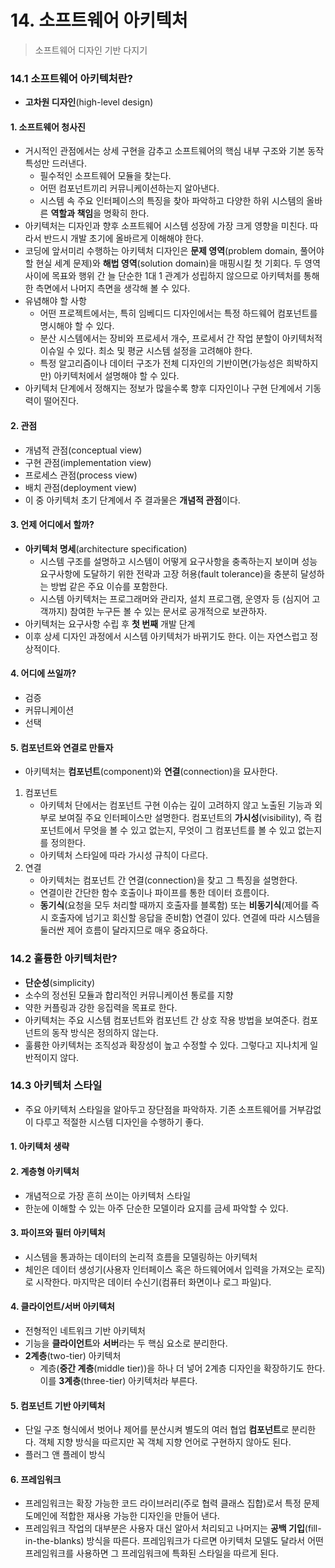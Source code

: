 # 14. 소프트웨어 아키텍처

> 소프트웨어 디자인 기반 다지기



### 14.1 소프트웨어 아키텍처란?

- **고차원 디자인**(high-level design)

#### 1. 소프트웨어 청사진

- 거시적인 관점에서는 상세 구현을 감추고 소프트웨어의 핵심 내부 구조와 기본 동작 특성만 드러낸다.
  - 필수적인 소프트웨어 모듈을 찾는다.
  - 어떤 컴포넌트끼리 커뮤니케이션하는지 알아낸다.
  - 시스템 속 주요 인터페이스의 특징을 찾아 파악하고 다양한 하위 시스템의 올바른 **역할과 책임**을 명확히 한다.
- 아키텍처는 디자인과 향후 소프트웨어 시스템 성장에 가장 크게 영향을 미친다. 따라서 반드시 개발 초기에 올바르게 이해해야 한다.
- 코딩에 앞서미리 수행하는 아키텍처 디자인은 **문제 영역**(problem domain, 풀어야 할 현실 세계 문제)와 **해법 영역**(solution domain)을 매핑시킬 첫 기회다. 두 영역 사이에 목표와 행위 간 늘 단순한 1대 1 관계가 성립하지 않으므로 아키텍처를 통해 한 측면에서 나머지 측면을 생각해 볼 수 있다.
- 유념해야 할 사항
  - 어떤 프로젝트에서는, 특히 임베디드 디자인에서는 특정 하드웨어 컴포넌트를 명시해야 할 수 있다.
  - 분산 시스템에서는 장비와 프로세서 개수, 프로세서 간 작업 분할이 아키텍처적 이슈일 수 있다. 최소 및 평균 시스템 설정을 고려해야 한다.
  - 특정 알고리즘이나 데이터 구조가 전체 디자인의 기반이면(가능성은 희박하지만) 아키텍처에서 설명해야 할 수 있다.
- 아키텍처 단계에서 정해지는 정보가 많을수록 향후 디자인이나 구현 단계에서 기동력이 떨어진다.

#### 2. 관점

- 개념적 관점(conceptual view)
- 구현 관점(implementation view)
- 프로세스 관점(process view)
- 배치 관점(deployment view)
- 이 중 아키텍처 초기 단계에서 주 결과물은 **개념적 관점**이다.

#### 3. 언제 어디에서 할까?

- **아키텍처 명세**(architecture specification)
  - 시스템 구조를 설명하고 시스템이 어떻게 요구사항을 충족하는지 보이며 성능 요구사항에 도달하기 위한 전략과 고장 허용(fault tolerance)을 충분히 달성하는 방법 같은 주요 이슈를 포함한다.
  - 시스템 아키텍처는 프로그래머와 관리자, 설치 프로그램, 운영자 등 (심지어 고객까지) 참여한 누구든 볼 수 있는 문서로 공개적으로 보관하자.
- 아키텍처는 요구사항 수립 후 **첫 번째** 개발 단계
- 이후 상세 디자인 과정에서 시스템 아키텍처가 바뀌기도 한다. 이는 자연스럽고 정상적이다.

#### 4. 어디에 쓰일까?

- 검증
- 커뮤니케이션
- 선택

#### 5. 컴포넌트와 연결로 만들자

- 아키텍처는 **컴포넌트**(component)와 **연결**(connection)을 묘사한다.

1. 컴포넌트
   - 아키텍처 단에서는 컴포넌트 구현 이슈는 깊이 고려하지 않고 노출된 기능과 외부로 보여질 주요 인터페이스만 설명한다. 컴포넌트의 **가시성**(visibility), 즉 컴포넌트에서 무엇을 볼 수 있고 없는지, 무엇이 그 컴포넌트를 볼 수 있고 없는지를 정의한다.
   - 아키텍처 스타일에 따라 가시성 규칙이 다르다.
2. 연결
   - 아키텍처는 컴포넌트 간 연결(connection)을 찾고 그 특징을 설명한다.
   - 연결이란 간단한 함수 호출이나 파이프를 통한 데이터 흐름이다.
   - **동기식**(요청을 모두 처리할 때까지 호출자를 블록함) 또는 **비동기식**(제어를 즉시 호출자에 넘기고 회신할 응답을 준비함) 연결이 있다. 연결에 따라 시스템을 둘러싼 제어 흐름이 달라지므로 매우 중요하다.



### 14.2 훌륭한 아키텍처란?

- **단순성**(simplicity)
- 소수의 정선된 모듈과 합리적인 커뮤니케이션 통로를 지향
- 약한 커플링과 강한 응집력을 목표로 한다.
- 아키텍처는 주요 시스템 컴포넌트와 컴포넌트 간 상호 작용 방법을 보여준다. 컴포넌트의 동작 방식은 정의하지 않는다.
- 훌륭한 아키텍처는 조직성과 확장성이 높고 수정할 수 있다. 그렇다고 지나치게 일반적이지 않다.



### 14.3 아키텍처 스타일

- 주요 아키텍처 스타일을 알아두고 장단점을 파악하자. 기존 소프트웨어를 거부감없이 다루고 적절한 시스템 디자인을 수행하기 좋다.

#### 1. 아키텍처 생략

#### 2. 계층형 아키텍처

- 개념적으로 가장 흔히 쓰이는 아키텍처 스타일
- 한눈에 이해할 수 있는 아주 단순한 모델이라 요지를 금세 파악할 수 있다.

#### 3. 파이프와 필터 아키텍처

- 시스템을 통과하는 데이터의 논리적 흐름을 모델링하는 아키텍처
- 체인은 데이터 생성기(사용자 인터페이스 혹은 하드웨어에서 입력을 가져오는 로직)로 시작한다. 마지막은 데이터 수신기(컴퓨터 화면이나 로그 파일)다.

#### 4. 클라이언트/서버 아키텍처

- 전형적인 네트워크 기반 아키텍처
- 기능을 **클라이언트**와 **서버**라는 두 핵심 요소로 분리한다.
- **2계층**(two-tier) 아키텍처
  - 계층(**중간 계층**(middle tier))을 하나 더 넣어 2계층 디자인을 확장하기도 한다. 이를 **3계층**(three-tier) 아키텍처라 부른다.

#### 5. 컴포넌트 기반 아키텍처

- 단일 구조 형식에서 벗어나 제어를 분산시켜 별도의 여러 협업 **컴포넌트**로 분리한다. 객체 지향 방식을 따르지만 꼭 객체 지향 언어로 구현하지 않아도 된다.
- 플러그 앤 플레이 방식

#### 6. 프레임워크

- 프레임워크는 확장 가능한 코드 라이브러리(주로 협력 클래스 집합)로서 특정 문제 도메인에 적합한 재사용 가능한 디자인을 만들어 낸다.
- 프레임워크 작업의 대부분은 사용자 대신 알아서 처리되고 나머지는 **공백 기입**(fill-in-the-blanks) 방식을 따른다. 프레임워크가 다르면 아키텍처 모델도 달라서 어떤 프레임워크를 사용하면 그 프레임워크에 특화된 스타일을 따르게 된다.

